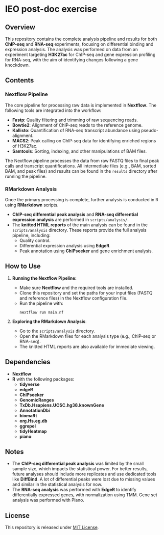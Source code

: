 # IEO post-doc exercise

## Overview

This repository contains the complete analysis pipeline and results for both **ChIP-seq** and **RNA-seq** experiments, focusing on differential binding and expression analysis. The analysis was performed on data from an experiment targeting **H3K27ac** for ChIP-seq and gene expression profiling for RNA-seq, with the aim of identifying changes following a gene knockdown.

## Contents

### Nextflow Pipeline

The core pipeline for processing raw data is implemented in **Nextflow**. The following tools are integrated into the workflow:

- **Fastp**: Quality filtering and trimming of raw sequencing reads.
- **Bowtie2**: Alignment of ChIP-seq reads to the reference genome.
- **Kallisto**: Quantification of RNA-seq transcript abundance using pseudo-alignment.
- **MACS2**: Peak calling on ChIP-seq data for identifying enriched regions of H3K27ac.
- **Samtools**: Sorting, indexing, and other manipulations of BAM files.

The Nextflow pipeline processes the data from raw FASTQ files to final peak calls and transcript quantifications. All intermediate files (e.g., BAM, sorted BAM, and peak files) and results can be found in the `results` directory after running the pipeline.

### RMarkdown Analysis

Once the primary processing is complete, further analysis is conducted in R using **RMarkdown** scripts.

- **ChIP-seq differential peak analysis** and **RNA-seq differential expression analysis** are performed in `scripts/analysis/`.
- The **knitted HTML reports** of the main analysis can be found in the `scripts/analysis` directory. These reports provide the full analysis pipeline, including:
  - Quality control.
  - Differential expression analysis using **EdgeR**.
  - Peak annotation using **ChIPseeker** and gene enrichment analysis.

## How to Use

1. **Running the Nextflow Pipeline**:
   - Make sure **Nextflow** and the required tools are installed.
   - Clone this repository and set the paths for your input files (FASTQ and reference files) in the Nextflow configuration file.
   - Run the pipeline with:
     ```
     nextflow run main.nf
     ```

2. **Exploring the RMarkdown Analysis**:
   - Go to the `scripts/analysis` directory.
   - Open the RMarkdown files for each analysis type (e.g., ChIP-seq or RNA-seq).
   - The knitted HTML reports are also available for immediate viewing.

## Dependencies

- **Nextflow**
- **R** with the following packages:
  - **tidyverse**
  - **edgeR**
  - **ChIPseeker**
  - **GenomicRanges**
  - **TxDb.Hsapiens.UCSC.hg38.knownGene**
  - **AnnotationDbi**
  - **biomaRt**
  - **org.Hs.eg.db**
  - **ggrepel**
  - **tidyHeatmap**
  - **piano**

## Notes

- The **ChIP-seq differential peak analysis** was limited by the small sample size, which impacts the statistical power. For better results, future analyses should include more replicates and use dedicated tools like **DiffBind**. A lot of differential peaks were lost due to missing values and similar in the statistical analysis for now.
- The **RNA-seq analysis** was performed with **EdgeR** to identify differentially expressed genes, with normalization using TMM. Gene set analysis was performed with Piano.

## License

This repository is released under [MIT License](LICENSE).
